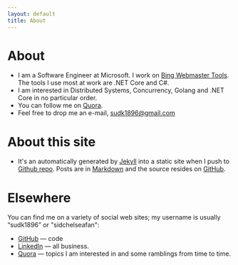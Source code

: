 ```yaml
---
layout: default
title: About
---
```


About
========

* I am a Software Engineer at Microsoft. I work on [Bing Webmaster Tools](bing.com/webmaster). The tools I use most at work are .NET Core and C#.
* I am interested in Distributed Systems, Concurrency, Golang and .NET Core in no particular order.
* You can follow me on [Quora](https://www.quora.com/profile/Sudarshan-Konge).
* Feel free to drop me an e-mail, <a href="mailto:sudk1896@gmail.com">sudk1896@gmail.com</a>


About this site
===============
* It's an automatically generated by
  [Jekyll](https://github.com/jekyll/jekyll) into a static site when
  I push to
  [Github repo](https://github.com/anildigital/anildigital.github.com/). Posts
  are in [Markdown](http://daringfireball.net/projects/markdown/) and
  the source resides on
  [GitHub](https://github.com/anildigital/anildigital.github.com/).


Elsewhere
=========
You can find me on a variety of social web sites; my username is usually “sudk1896” or "sidchelseafan":

* [GitHub](http://github.com/sudk1896) — code
* [LinkedIn](https://www.linkedin.com/in/sudk1896) — all business.
* [Quora](https://www.quora.com/profile/Sudarshan-Konge) — topics I am interested in and some ramblings from time to time.

